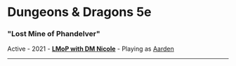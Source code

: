 
# Dungeons & Dragons 5e

### "Lost Mine of Phandelver"

Active - 2021 - **[LMoP with DM Nicole](/campaign/2021-lmop-with-dm-nicole)** - Playing as [Aarden](/character)

---
